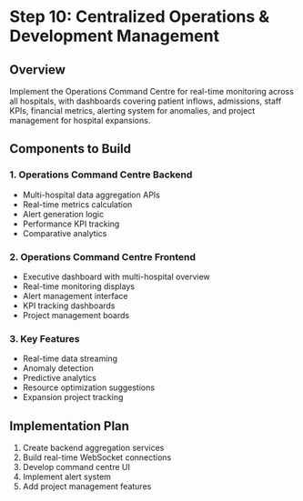 # Step 10: Centralized Operations & Development Management

## Overview
Implement the Operations Command Centre for real-time monitoring across all hospitals, with dashboards covering patient inflows, admissions, staff KPIs, financial metrics, alerting system for anomalies, and project management for hospital expansions.

## Components to Build

### 1. Operations Command Centre Backend
- Multi-hospital data aggregation APIs
- Real-time metrics calculation
- Alert generation logic
- Performance KPI tracking
- Comparative analytics

### 2. Operations Command Centre Frontend
- Executive dashboard with multi-hospital overview
- Real-time monitoring displays
- Alert management interface
- KPI tracking dashboards
- Project management boards

### 3. Key Features
- Real-time data streaming
- Anomaly detection
- Predictive analytics
- Resource optimization suggestions
- Expansion project tracking

## Implementation Plan
1. Create backend aggregation services
2. Build real-time WebSocket connections
3. Develop command centre UI
4. Implement alert system
5. Add project management features
